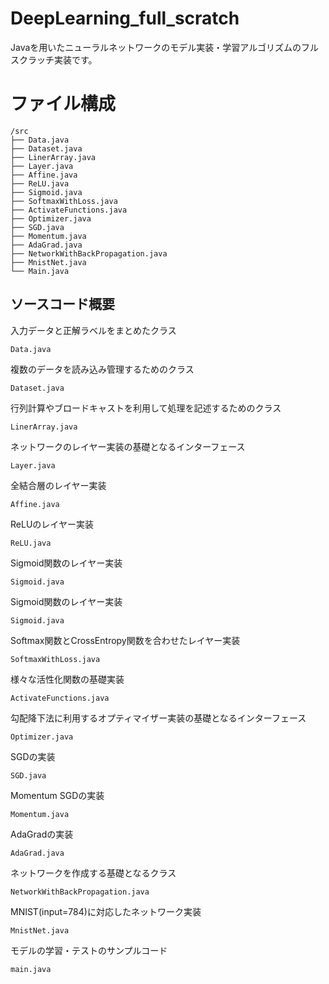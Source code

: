 # DeepLearning_full_scratch
Javaを用いたニューラルネットワークのモデル実装・学習アルゴリズムのフルスクラッチ実装です。

# ファイル構成
```
/src
├── Data.java
├── Dataset.java
├── LinerArray.java
├── Layer.java
├── Affine.java
├── ReLU.java
├── Sigmoid.java
├── SoftmaxWithLoss.java
├── ActivateFunctions.java
├── Optimizer.java
├── SGD.java
├── Momentum.java
├── AdaGrad.java
├── NetworkWithBackPropagation.java
├── MnistNet.java
└── Main.java
```

## ソースコード概要
入力データと正解ラベルをまとめたクラス
```
Data.java
```
複数のデータを読み込み管理するためのクラス
```
Dataset.java
```
行列計算やブロードキャストを利用して処理を記述するためのクラス
```
LinerArray.java
```
ネットワークのレイヤー実装の基礎となるインターフェース
```
Layer.java
```
全結合層のレイヤー実装
```
Affine.java
```
ReLUのレイヤー実装
```
ReLU.java
```
Sigmoid関数のレイヤー実装
```
Sigmoid.java
```
Sigmoid関数のレイヤー実装
```
Sigmoid.java
```
Softmax関数とCrossEntropy関数を合わせたレイヤー実装
```
SoftmaxWithLoss.java
```
様々な活性化関数の基礎実装
```
ActivateFunctions.java
```
勾配降下法に利用するオプティマイザー実装の基礎となるインターフェース
```
Optimizer.java
```
SGDの実装
```
SGD.java
```
Momentum SGDの実装
```
Momentum.java
```
AdaGradの実装
```
AdaGrad.java
```
ネットワークを作成する基礎となるクラス
```
NetworkWithBackPropagation.java
```
MNIST(input=784)に対応したネットワーク実装
```
MnistNet.java
```
モデルの学習・テストのサンプルコード
```
main.java
```
